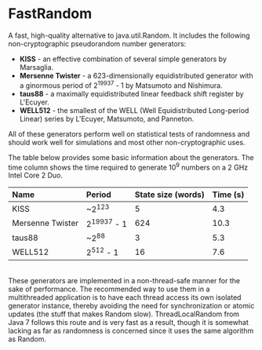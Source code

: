 FastRandom
==========

A fast, high-quality alternative to java.util.Random. It includes the following
non-cryptographic pseudorandom number generators:

* <b>KISS</b> - an effective combination of several simple generators by 
Marsaglia.
* <b>Mersenne Twister</b> - a 623-dimensionally equidistributed generator with a 
ginormous period of 2<sup>19937</sup> - 1 by Matsumoto and Nishimura.
* <b>taus88</b> - a maximally equidistributed linear feedback shift register by
L'Ecuyer.
* <b>WELL512</b> - the smallest of the WELL (Well Equidistributed Long-period
Linear) series by L'Ecuyer, Matsumoto, and Panneton.

All of these generators perform well on statistical tests of randomness and
should work well for simulations and most other non-cryptographic uses.

The table below provides some basic information about the generators. The
time column shows the time required to generate 10<sup>9</sup> numbers on a
2 GHz Intel Core 2 Duo.

| Name             | Period                | State size (words) | Time (s) | 
| :--------------- | :-------------------- | :----------------- | :------- |
| KISS             | ~2<sup>123</sup>      | 5                  | 4.3      |
| Mersenne Twister | 2<sup>19937</sup> - 1 | 624                | 10.3     |
| taus88           | ~2<sup>88</sup>       | 3                  | 5.3      |
| WELL512          | 2<sup>512</sup> - 1   | 16                 | 7.6      |

<br>
These generators are implemented in a non-thread-safe manner for the sake of
performance. The recommended way to use them in a multithreaded application is
to have each thread access its own isolated generator instance, thereby avoiding
the need for synchronization or atomic updates (the stuff that makes Random
slow). ThreadLocalRandom from Java 7 follows this route and is very fast as a
result, though it is somewhat lacking as far as randomness is concerned since
it uses the same algorithm as Random.

